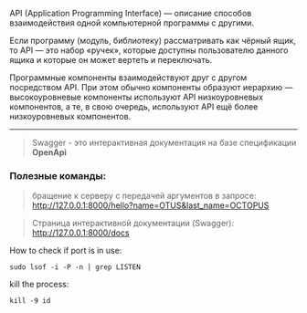 API (Application Programming Interface) — описание способов взаимодействия одной компьютерной программы с другими. 

Если программу (модуль, библиотеку) рассматривать как чёрный ящик, 
то API — это набор «ручек», которые доступны пользователю данного ящика и 
которые он может вертеть и переключать.

Программные компоненты взаимодействуют друг с другом посредством API. 
При этом обычно компоненты образуют иерархию — высокоуровневые компоненты 
используют API низкоуровневых компонентов, а те, в свою очередь, 
используют API ещё более низкоуровневых компонентов.
***
>Swagger - это интерактивная документация на базе спецификации **OpenApi** 

### Полезные команды:

> бращение к серверу с передачей аргументов в запросе:
http://127.0.0.1:8000/hello?name=OTUS&last_name=OCTOPUS
 
> Страница интерактивной документации (Swagger): 
http://127.0.0.1:8000/docs

How to check if port is in use:
```shell
sudo lsof -i -P -n | grep LISTEN
```

kill the process:
```shell
kill -9 id
```